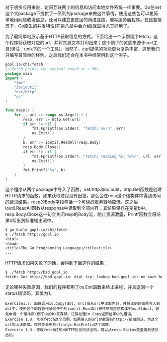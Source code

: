 对于很多应用来说，访问互联网上的信息和访问本地文件系统一样重要。Go在net这个大package下提供了一系列的package来做这件事情，使用这些包可以更简单地用网络收发信息，还可以建立更底层的网络连接，编写服务器程序。在这些情景下，Go原生的并发特性(在第八章中会介绍)就显得尤其好用了。

为了最简单地展示基于HTTP获取信息的方式，下面给出一个示例程序fetch，这个程序将获取对应的url，并将其源文本打印出来；这个例子的灵感来源于curl工具(译注：unix下的一个工具)。当然了，curl提供的功能更为复杂丰富，这里我们只编写最简单的样例。之后我们还会在本书中经常用到这个例子。

```go
gopl.io/ch1/fetch
// Fetch prints the content found at a URL.
package main
import (
    "fmt"
    "io/ioutil"
    "net/http"
    "os"
)

func main() {
    for _, url := range os.Args[1:] {
        resp, err := http.Get(url)
        if err != nil {
            fmt.Fprintf(os.Stderr, "fetch: %v\n", err)
            os.Exit(1)
        }
        b, err := ioutil.ReadAll(resp.Body)
        resp.Body.Close()
        if err != nil {
            fmt.Fprintf(os.Stderr, "fetch: reading %s: %v\n", url, err)
            os.Exit(1)
        }
        fmt.Printf("%s", b)
    }
}
```

这个程序从两个package中导入了函数，net/http和io/ioutil，http.Get函数是创建HTTP请求的函数，如果获取过程没有出错，那么会在resp这个结构体中得到访问的请求结果。resp的Body字段包括一个可读的服务器响应流。这之后ioutil.ReadAll函数从response中读取到全部内容；其结果保存在变量b中。resp.Body.Close这一句会关闭resp的Body流，防止资源泄露，Printf函数会将结果b写出到标准输出流中。

```bash
$ go build gopl.io/ch1/fetch
$ ./fetch http://gopl.io
<html>
<head>
<title>The Go Programming Language</title>title>
...
```

HTTP请求如果失败了的话，会得到下面这样的结果：

```bash
$ ./fetch http://bad.gopl.io
fetch: Get http://bad.gopl.io: dial tcp: lookup bad.gopl.io: no such host
```

无论哪种失败原因，我们的程序都用了os.Exit函数来终止进程，并且返回一个status错误码，其值为1。

```
Exercise1.7: 函数调用io.Copy(dst, src)会从src中读取内容，并将读到的结果写入到dst中，使用这个函数替代掉例子中的ioutil.ReadAll来拷贝响应结构体到os.Stdout，避免申请一个缓冲区(例子中的b)来存储。记得处理io.Copy返回结果中的错误。
Exercise 1.8: 修改fetch这个范例，如果输入的url参数没有http://前缀的话，为这个url加上该前缀。你可能会用到strings.HasPrefix这个函数。
Exercise 1.9: 修改fetch打印出HTTP协议的状态码，可以从resp.Status变量得到该状态码。
```
